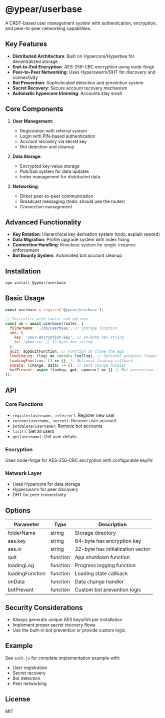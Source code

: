 # @ypear/userbase

A CRDT-based user management system with authentication, encryption, and peer-to-peer networking capabilities.

## Key Features

- **Distributed Architecture**: Built on Hypercore/Hyperbee for decentralized storage
- **End-to-End Encryption**: AES-256-CBC encryption using node-forge
- **Peer-to-Peer Networking**: Uses Hyperswarm/DHT for discovery and connectivity
- **Bot Prevention**: Sophisticated detection and prevention system
- **Secret Recovery**: Secure account recovery mechanism
- **Automatic hypercore trimming**: Accounts stay small

## Core Components

1. **User Management**:
   - Registration with referral system
   - Login with PIN-based authentication
   - Account recovery via secret key
   - Bot detection and cleanup

2. **Data Storage**:
   - Encrypted key-value storage
   - Pub/Sub system for data updates
   - Index management for distributed data

3. **Networking**:
   - Direct peer-to-peer communication
   - Broadcast messaging (todo: should use the router)
   - Connection management

## Advanced Functionality

- **Key Rotation**: Hierarchical key derivation system (todo: explain reword)
- **Data Migration**: Profile upgrade system with index fixing
- **Connection Handling**: Knockout system for single-instance enforcement
- **Bot Bounty System**: Automated bot account cleanup

## Installation
```bash
npm install @ypear/userbase
```

## Basic Usage
```javascript
const userbase = require('@ypear/userbase');

// Initialize with router and options
const ub = await userbase(router, {
  folderName: './db/userbase', // Storage location
  aes: {
    key: 'your-encryption-key', // 64-byte hex string
    iv: 'your-iv' // 32-byte hex string
  },
  quit: appQuitFunction, // Function to close the app
  loadingLog: (log) => console.log(log), // Optional progress logger
  loadingFunction: () => {}, // Optional loading callback
  onData: (change, data) => {}, // Data change handler
  botPrevent: async (lookup, get, sponsor) => {} // Bot prevention
});
```

## API

### Core Functions
- `register(username, referrer)`: Register new user
- `recover(username, secret)`: Recover user account
- `botDelete(username)`: Remove bot accounts
- `list()`: Get all users
- `get(username)`: Get user details

### Encryption
Uses node-forge for AES-256-CBC encryption with configurable key/IV.

### Network Layer
- Uses Hypercore for data storage
- Hyperswarm for peer discovery
- DHT for peer connectivity

## Options
| Parameter | Type | Description |
|-----------|------|-------------|
| folderName | string | Storage directory |
| aes.key | string | 64-byte hex encryption key |
| aes.iv | string | 32-byte hex initialization vector |
| quit | function | App shutdown function |
| loadingLog | function | Progress logging function |
| loadingFunction | function | Loading state callback |
| onData | function | Data change handler |
| botPrevent | function | Custom bot prevention logic |

## Security Considerations
- Always generate unique AES keys/IVs per installation
- Implement proper secret recovery flows
- Use the built-in bot prevention or provide custom logic

## Example
See `auth.js` for complete implementation example with:
- User registration
- Secret recovery
- Bot detection
- Peer networking

## License
MIT
